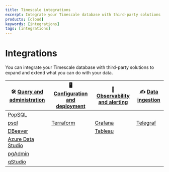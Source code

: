```yaml
---
title: Timescale integrations
excerpt: Integrate your Timescale database with third-party solutions
products: [cloud]
keywords: [integrations]
tags: [integrations]
---
```



# Integrations

You can integrate your Timescale database with third-party solutions to expand
and extend what you can do with your data.

|&#x1F6E0; [Query and administration][query-admin]|&#x1F5A5; [Configuration and deployment][config-deploy]|&#x1F50E; [Observability and alerting][observability-alerting]|&#x270D; [Data ingestion][data-ingest]|
|-|-|-|-|
|[PopSQL][popsql]|
|[psql][psql]|[Terraform][terraform]|[Grafana][grafana]|[Telegraf][telegraf]|
|[DBeaver][dbeaver]||[Tableau][tableau]|
|[Azure Data Studio][ads]|
|[pgAdmin][pgadmin]|
|[qStudio][qstudio]|



[query-admin]: /use-timescale/:currentVersion:/integrations/query-admin/
[observability-alerting]: /use-timescale/:currentVersion:/integrations/observability-alerting/
[data-ingest]: /use-timescale/:currentVersion:/integrations/data-ingest/
[config-deploy]: /use-timescale/:currentVersion:/integrations/config-deploy/
[psql]: /use-timescale/:currentVersion:/integrations/query-admin/psql/
[dbeaver]: /use-timescale/:currentVersion:/integrations/query-admin/dbeaver/
[ads]: /use-timescale/:currentVersion:/integrations/query-admin/azure-data-studio/
[pgadmin]: /use-timescale/:currentVersion:/integrations/query-admin/pgadmin/
[qstudio]: /use-timescale/:currentVersion:/integrations/query-admin/qstudio/
[grafana]: /use-timescale/:currentVersion:/integrations/observability-alerting/grafana/
[telegraf]: /use-timescale/:currentVersion:/integrations/data-ingest/telegraf/
[tableau]: /use-timescale/:currentVersion:/integrations/observability-alerting/tableau/
[terraform]: /use-timescale/:currentVersion:/integrations/config-deploy/terraform/
[popsql]: /getting-started/:currentVersion:/run-queries-from-console/#popsql
